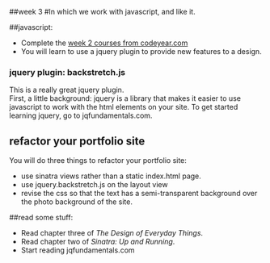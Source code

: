 ##week 3
#In which we work with javascript, and like it.

##javascript:
- Complete the [week 2 courses from codeyear.com](http://www.codecademy.com/curricula/code-year/units/2)
- You will learn to use a jquery plugin to provide new features to a design.

### jquery plugin: backstretch.js
This is a really great jquery plugin.  
First, a little background: jquery is a library that makes it easier to use javascript to work with the html elements on your site.
To get started learning jquery, go to jqfundamentals.com.  

## refactor your portfolio site
You will do three things to refactor your portfolio site:
- use sinatra views rather than a static index.html page.
- use jquery.backstretch.js on the layout view
- revise the css so that the text has a semi-transparent background over the photo background of the site.

##read some stuff:
- Read chapter three of _The Design of Everyday Things_.
- Read chapter two of _Sinatra: Up and Running_.
- Start reading jqfundamentals.com